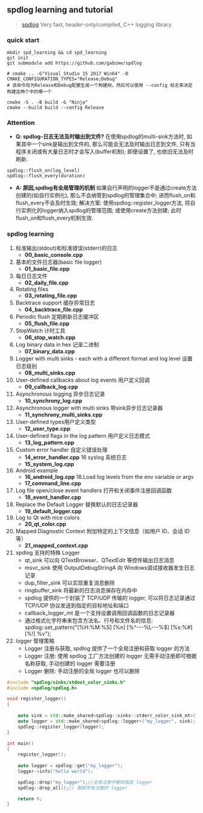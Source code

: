 ## spdlog learning and tutorial

> [spdlog](https://github.com/gabime/spdlog) Very fast, header-only/compiled, C++ logging library.

### quick start

```shell
mkdir spd_learning && cd spd_learning
git init
git submodule add https://github.com/gabime/spdlog

# cmake .. -G"Visual Studio 15 2017 Win64" -D CMAKE_CONFIGURATION_TYPES="Release;Debug"
# 该命令将为Release和Debug配置生成一个构建树。然后可以使用 --config 标志来决定构建这两个中的哪一个

cmake -S . -B build -G "Ninja"
cmake --build build --config Release

```

### Attention

- **Q: spdlog-日志无法及时输出到文件?**
在使用spdlog的multi-sink方法时, 如果其中一个sink是输出到文件的, 那么可能会无法及时输出日志到文件, 只有当程序关闭或有大量日志时才会写入(buffer机制); 即便设置了, 也依旧无法及时刷新.

```
spdlog::flush_on(log_level)
spdlog::flush_every(duration)
```

- **A: 原因,spdlog有全局管理的机制**
如果自行声明的logger不是通过create方法创建的(如自行实例化), 那么不会纳管到spdlog的管理集合中; 进而flush_on和flush_every不会及时生效; 解决方案: 使用spdlog::register_logger方法, 将自行实例化的logger纳入spdlog的管理范围; 或使用create方法创建; 此时flush_on和flush_every机制生效.

### spdlog learning

1. 标准输出(stdout)和标准错误(stderr)的日志
    - **00_basic_console.cpp**
2. 基本的文件日志器(basic file logger)
    - **01_basic_file.cpp**
3. 每日日志文件
    - **02_daily_file.cpp**
4. Rotating files
    - **03_rotating_file.cpp**
5. Backtrace support 缓存异常日志
    - **04_backtrace_file.cpp**
6. Periodic flush 定期刷新日志缓冲区
    - **05_flush_file.cpp**
7. StopWatch 计时工具
    - **06_stop_watch.cpp**
8. Log binary data in hex 记录二进制
    - **07_binary_data.cpp**
9. Logger with multi sinks - each with a different format and log level 设置日志级别
    - **08_multi_sinks.cpp**
10. User-defined callbacks about log events 用户定义回调
    - **09_callback_log.cpp**
11. Asynchronous logging 异步日志记录
    - **10_synchrony_log.cpp**
12. Asynchronous logger with multi sinks  带sink异步日志记录器
    - **11_synchrony_multi_sinks.cpp**
13. User-defined types用户定义类型
    - **12_user_type.cpp**
14. User-defined flags in the log pattern 用户定义日志模式
    - **13_log_pattern.cpp**
15. Custom error handler 自定义错误处理
    - **14_error_handler.cpp**
16 syslog 系统日志
    - **15_system_log.cpp**
17. Android example
    - **16_android_log.cpp**
18.Load log levels from the env variable or argv
    - **17_command_line.cpp**
19. Log file open/close event handlers 打开和关闭事件注册回调函数
    - **18_event_handler.cpp**
20. Replace the Default Logger 替换默认的日志记录器
    - **19_default_logger.cpp**
21. Log to Qt with nice colors
    - **20_qt_color.cpp**
22. Mapped Diagnostic Context 附加特定的上下文信息（如用户 ID、会话 ID 等）
    - **21_mapped_context.cpp**
23. spdlog 支持的特殊 Logger
    - qt_sink 可以向 QTextBrowser、QTextEdit 等控件输出日志消息
    - msvc_sink 使用 OutputDebugStringA 向 Windows调试接收器发生日志记录
    - dup_filter_sink 可以实现重复消息删除
    - ringbuffer_sink 将最新的日志消息保存在内存中
    - spdlog 提供的一个封装了 TCP/UDP 传输的 logger, 可以将日志记录通过 TCP/UDP 协议发送到指定的目标地址和端口
    - callback_logger_mt 是一个支持设置调用回调函数的日志记录器
    - 通过格式化字符串来包含方法名、行号和文件名的信息: spdlog::set_pattern("[%H:%M:%S] [%n] [%^---%L---%$] [%s:%#] [%!] %v");
24. logger 管理策略
    - Logger 注册与获取, spdlog 提供了一个全局注册和获取 logger 的方法
    - Logger 注册: 使用 spdlog 工厂方法创建的 logger 无需手动注册即可根据名称获取, 手动创建的 logger 需要注册
    - Logger 删除: 手动注册的全局 logger 也可以删除

```C++
#include "spdlog/sinks/stdout_color_sinks.h"
#include <spdlog/spdlog.h>

void register_logger()
{
  
    auto sink = std::make_shared<spdlog::sinks::stderr_color_sink_mt>();
    auto logger = std::make_shared<spdlog::logger>("my_logger", sink);
    spdlog::register_logger(logger);
}

int main() 
{
    register_logger();
    
    auto logger = spdlog::get("my_logger");
    logger->info("hello world");

    spdlog::drop("my_logger");//全局注册中删除指定 logger
    spdlog::drop_all();// 删除所有注册的 logger

    return 0;
}
```
